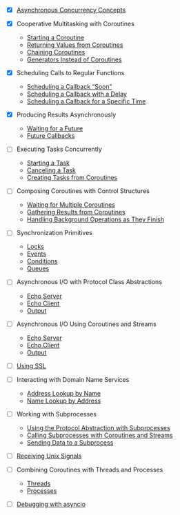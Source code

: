 - [x] [Asynchronous Concurrency Concepts](https://pymotw.com/3/asyncio/concepts.html)
- [x] Cooperative Multitasking with Coroutines
  - [Starting a Coroutine](https://pymotw.com/3/asyncio/coroutines.html#starting-a-coroutine)
  - [Returning Values from Coroutines](https://pymotw.com/3/asyncio/coroutines.html#returning-values-from-coroutines)
  - [Chaining Coroutines](https://pymotw.com/3/asyncio/coroutines.html#chaining-coroutines)
  - [Generators Instead of Coroutines](https://pymotw.com/3/asyncio/coroutines.html#generators-instead-of-coroutines)
- [x] Scheduling Calls to Regular Functions
  - [Scheduling a Callback “Soon”](https://pymotw.com/3/asyncio/scheduling.html#scheduling-a-callback-soon)
  - [Scheduling a Callback with a Delay](https://pymotw.com/3/asyncio/scheduling.html#scheduling-a-callback-with-a-delay)
  - [Scheduling a Callback for a Specific Time](https://pymotw.com/3/asyncio/scheduling.html#scheduling-a-callback-for-a-specific-time)
- [x] Producing Results Asynchronously
  - [Waiting for a Future](https://pymotw.com/3/asyncio/futures.html#waiting-for-a-future)
  - [Future Callbacks](https://pymotw.com/3/asyncio/futures.html#future-callbacks)
- [ ] Executing Tasks Concurrently
  - [Starting a Task](https://pymotw.com/3/asyncio/tasks.html#starting-a-task)
  - [Canceling a Task](https://pymotw.com/3/asyncio/tasks.html#canceling-a-task)
  - [Creating Tasks from Coroutines](https://pymotw.com/3/asyncio/tasks.html#creating-tasks-from-coroutines)
- [ ] Composing Coroutines with Control Structures
  - [Waiting for Multiple Coroutines](https://pymotw.com/3/asyncio/control.html#waiting-for-multiple-coroutines)
  - [Gathering Results from Coroutines](https://pymotw.com/3/asyncio/control.html#gathering-results-from-coroutines)
  - [Handling Background Operations as They Finish](https://pymotw.com/3/asyncio/control.html#handling-background-operations-as-they-finish)
- [ ] Synchronization Primitives
  - [Locks](https://pymotw.com/3/asyncio/synchronization.html#locks)
  - [Events](https://pymotw.com/3/asyncio/synchronization.html#events)
  - [Conditions](https://pymotw.com/3/asyncio/synchronization.html#conditions)
  - [Queues](https://pymotw.com/3/asyncio/synchronization.html#queues)
- [ ] Asynchronous I/O with Protocol Class Abstractions
  - [Echo Server](https://pymotw.com/3/asyncio/io_protocol.html#echo-server)
  - [Echo Client](https://pymotw.com/3/asyncio/io_protocol.html#echo-client)
  - [Output](https://pymotw.com/3/asyncio/io_protocol.html#output)
- [ ] Asynchronous I/O Using Coroutines and Streams
  - [Echo Server](https://pymotw.com/3/asyncio/io_coroutine.html#echo-server)
  - [Echo Client](https://pymotw.com/3/asyncio/io_coroutine.html#echo-client)
  - [Output](https://pymotw.com/3/asyncio/io_coroutine.html#output)
- [ ] [Using SSL](https://pymotw.com/3/asyncio/ssl.html)
- [ ] Interacting with Domain Name Services
  - [Address Lookup by Name](https://pymotw.com/3/asyncio/dns.html#address-lookup-by-name)
  - [Name Lookup by Address](https://pymotw.com/3/asyncio/dns.html#name-lookup-by-address)
- [ ] Working with Subprocesses
  - [Using the Protocol Abstraction with Subprocesses](https://pymotw.com/3/asyncio/subprocesses.html#using-the-protocol-abstraction-with-subprocesses)
  - [Calling Subprocesses with Coroutines and Streams](https://pymotw.com/3/asyncio/subprocesses.html#calling-subprocesses-with-coroutines-and-streams)
  - [Sending Data to a Subprocess](https://pymotw.com/3/asyncio/subprocesses.html#sending-data-to-a-subprocess)
- [ ] [Receiving Unix Signals](https://pymotw.com/3/asyncio/unix_signals.html)
- [ ] Combining Coroutines with Threads and Processes
  - [Threads](https://pymotw.com/3/asyncio/executors.html#threads)
  - [Processes](https://pymotw.com/3/asyncio/executors.html#processes)
- [ ] [Debugging with asyncio](https://pymotw.com/3/asyncio/debugging.html)

